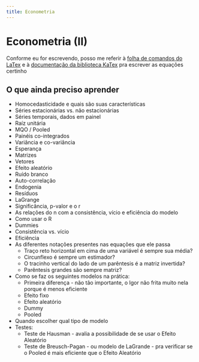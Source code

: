 ```yaml
---
title: Econometria
---
```


# Econometria (II)

Conforme eu for escrevendo, posso me referir à [folha de comandos do LaTex](https://wch.github.io/latexsheet/latexsheet.pdf) e à [documentação da biblioteca KaTex](https://katex.org/docs/supported.html) pra escrever as equações certinho

## O que ainda preciso aprender

- Homocedasticidade e quais são suas características
- Séries estacionárias vs. não estacionárias
- Séries temporais, dados em painel
- Raíz unitária
- MQO / Pooled
- Painéis co-integrados
- Variância e co-variância
- Esperança
- Matrizes
- Vetores
- Efeito aleatório
- Ruído branco
- Auto-correlação
- Endogenia
- Resíduos
- LaGrange
- Significância, p-valor e o r
- As relações do n com a consistência, vício e eficiência do modelo
- Como usar o R
- Dummies
- Consistência vs. vício
- Eficiência
- As diferentes notações presentes nas equações que ele passa
  - Traço reto horizontal em cima de uma variável é sempre sua média?
  - Circunflexo é sempre um estimador?
  - O tracinho vertical do lado de um parêntesis é a matriz invertida?
  - Parêntesis grandes são sempre matriz?
- Como se faz os seguintes modelos na prática:
  - Primeira diferença - não tão importante, o Igor não frita muito nela porque é menos eficiente
  - Efeito fixo
  - Efeito aleatório
  - Dummy
  - Pooled
- Quando escolher qual tipo de modelo
- Testes:
  - Teste de Hausman - avalia a possibilidade de se usar o Efeito Aleatório
  - Teste de Breusch-Pagan - ou modelo de LaGrande - pra verificar se o Pooled é mais eficiente que o Efeito Aleatório